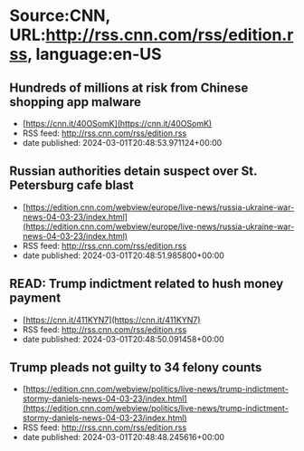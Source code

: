# Source:CNN, URL:http://rss.cnn.com/rss/edition.rss, language:en-US

## Hundreds of millions at risk from Chinese shopping app malware
 - [https://cnn.it/40OSomK](https://cnn.it/40OSomK)
 - RSS feed: http://rss.cnn.com/rss/edition.rss
 - date published: 2024-03-01T20:48:53.971124+00:00



## Russian authorities detain suspect over St. Petersburg cafe blast
 - [https://edition.cnn.com/webview/europe/live-news/russia-ukraine-war-news-04-03-23/index.html](https://edition.cnn.com/webview/europe/live-news/russia-ukraine-war-news-04-03-23/index.html)
 - RSS feed: http://rss.cnn.com/rss/edition.rss
 - date published: 2024-03-01T20:48:51.985800+00:00



## READ: Trump indictment related to hush money payment
 - [https://cnn.it/411KYN7](https://cnn.it/411KYN7)
 - RSS feed: http://rss.cnn.com/rss/edition.rss
 - date published: 2024-03-01T20:48:50.091458+00:00



## Trump pleads not guilty to 34 felony counts
 - [https://edition.cnn.com/webview/politics/live-news/trump-indictment-stormy-daniels-news-04-03-23/index.html](https://edition.cnn.com/webview/politics/live-news/trump-indictment-stormy-daniels-news-04-03-23/index.html)
 - RSS feed: http://rss.cnn.com/rss/edition.rss
 - date published: 2024-03-01T20:48:48.245616+00:00



